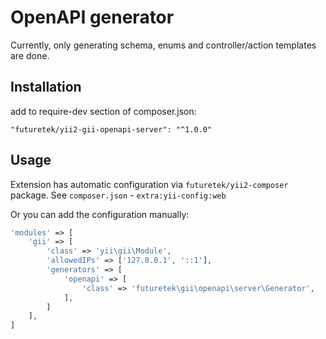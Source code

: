 OpenAPI generator
=================

Currently, only generating schema, enums and controller/action templates are done.

Installation
------------

add to require-dev section of composer.json:

```
"futuretek/yii2-gii-openapi-server": "^1.0.0"
```

Usage
-----
Extension has automatic configuration via `futuretek/yii2-composer` package. 
See `composer.json` - `extra:yii-config:web`

Or you can add the configuration manually:

```php
'modules' => [
    'gii' => [
        'class' => 'yii\gii\Module',
        'allowedIPs' => ['127.0.0.1', '::1'],
        'generators' => [
            'openapi' => [
                'class' => 'futuretek\gii\openapi\server\Generator',
            ],
        ]
    ],
]     
```
